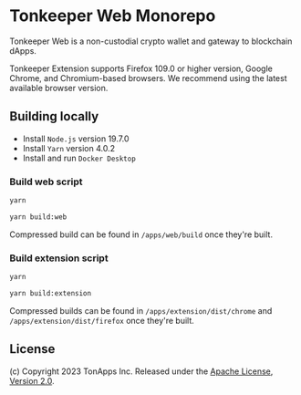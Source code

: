 # Tonkeeper Web Monorepo

Tonkeeper Web is a non-custodial crypto wallet and gateway to blockchain dApps.

Tonkeeper Extension supports Firefox 109.0 or higher version, Google Chrome, and Chromium-based
browsers. We recommend using the latest available browser version.

## Building locally

-   Install `Node.js` version 19.7.0
-   Install `Yarn` version 4.0.2
-   Install and run `Docker Desktop`

### Build web script

```sh
yarn

yarn build:web
```

Compressed build can be found in `/apps/web/build` once they're built.

### Build extension script

```sh
yarn

yarn build:extension
```

Compressed builds can be found in `/apps/extension/dist/chrome` and `/apps/extension/dist/firefox`
once they're built.

## License

(c) Copyright 2023 TonApps Inc. Released under the [Apache License, Version 2.0](LICENSE.txt).
